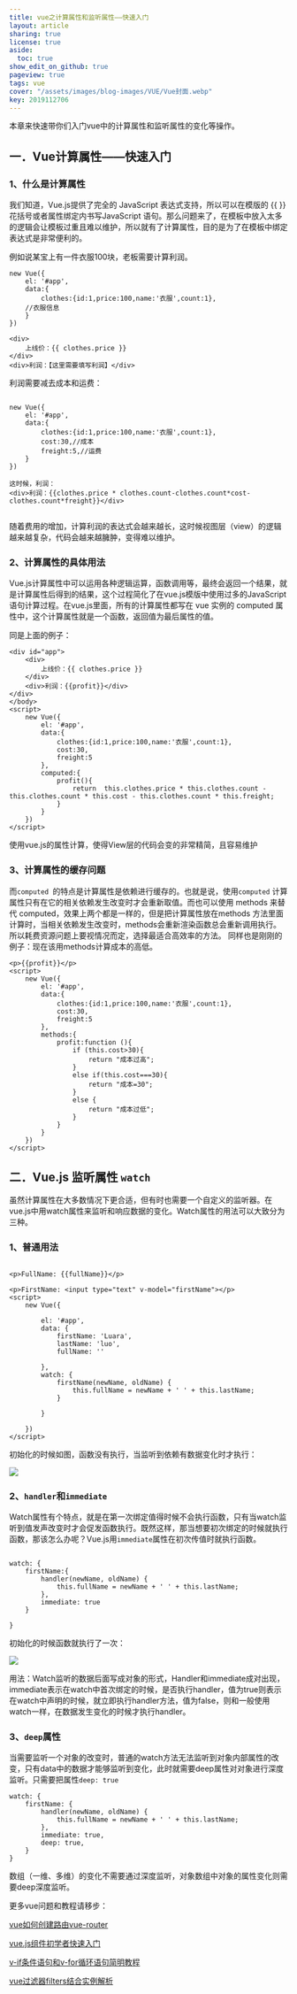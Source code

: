 ```yaml
---
title: vue之计算属性和监听属性——快速入门
layout: article
sharing: true
license: true
aside:
  toc: true
show_edit_on_github: true
pageview: true
tags: vue
cover: "/assets/images/blog-images/VUE/Vue封面.webp"
key: 2019112706
---
```


本章来快速带你们入门vue中的计算属性和监听属性的变化等操作。

## 一．Vue计算属性——快速入门

### 1、什么是计算属性

我们知道，Vue.js提供了完全的 JavaScript 表达式支持，所以可以在模版的 {{ }} 花括号或者属性绑定内书写JavaScript 语句。那么问题来了，在模板中放入太多的逻辑会让模板过重且难以维护，所以就有了计算属性，目的是为了在模板中绑定表达式是非常便利的。

例如说某宝上有一件衣服100块，老板需要计算利润。


```
new Vue({
    el: '#app',
    data:{
        clothes:{id:1,price:100,name:'衣服',count:1},
	//衣服信息
    }
})

<div>
    上线价：{{ clothes.price }}
</div>
<div>利润：【这里需要填写利润】</div>
```

利润需要减去成本和运费：

```

new Vue({
    el: '#app',
    data:{
        clothes:{id:1,price:100,name:'衣服',count:1},
        cost:30,//成本
        freight:5,//运费
    }
})

这时候，利润：
<div>利润：{{clothes.price * clothes.count-clothes.count*cost-clothes.count*freight}}</div>


```

随着费用的增加，计算利润的表达式会越来越长，这时候视图层（view）的逻辑越来越复杂，代码会越来越臃肿，变得难以维护。




### 2、计算属性的具体用法

Vue.js计算属性中可以运用各种逻辑运算，函数调用等，最终会返回一个结果，就是计算属性后得到的结果，这个过程简化了在vue.js模版中使用过多的JavaScript 语句计算过程。在vue.js里面，所有的计算属性都写在 vue 实例的 computed 属性中，这个计算属性就是一个函数，返回值为最后属性的值。

同是上面的例子：


```
<div id="app">
    <div>
        上线价：{{ clothes.price }}
    </div>
    <div>利润：{{profit}}</div>
</div>
</body>
<script>
    new Vue({
        el: '#app',
        data:{
            clothes:{id:1,price:100,name:'衣服',count:1},
            cost:30,
            freight:5
        },
        computed:{
            profit(){
                return  this.clothes.price * this.clothes.count - this.clothes.count * this.cost - this.clothes.count * this.freight;
            }
        }
    })
</script>
```


使用vue.js的属性计算，使得View层的代码会变的非常精简，且容易维护




### 3、计算属性的缓存问题

而`computed `的特点是计算属性是依赖进行缓存的。也就是说，使用`computed` 计算属性只有在它的相关依赖发生改变时才会重新取值。而也可以使用 methods 来替代 computed，效果上两个都是一样的，但是把计算属性放在methods 方法里面计算时，当相关依赖发生改变时，methods会重新渲染函数总会重新调用执行。所以耗费资源问题上要视情况而定，选择最适合高效率的方法。
同样也是刚刚的例子：现在该用methods计算成本的高低。


```
<p>{{profit}}</p>
<script>
    new Vue({
        el: '#app',
        data:{
            clothes:{id:1,price:100,name:'衣服',count:1},
            cost:30,
            freight:5
        },
        methods:{
            profit:function (){
                if (this.cost>30){
                    return "成本过高";
                }
                else if(this.cost===30){
                    return "成本=30";
                }
                else {
                    return "成本过低";
                }
            }
        }
    })
</script>
```




## 二．Vue.js 监听属性 `watch`

虽然计算属性在大多数情况下更合适，但有时也需要一个自定义的监听器。在vue.js中用watch属性来监听和响应数据的变化。Watch属性的用法可以大致分为三种。

### 1、普通用法
```

<p>FullName: {{fullName}}</p>

<p>FirstName: <input type="text" v-model="firstName"></p>
<script>
    new Vue({

        el: '#app',
        data: {
            firstName: 'Luara',
            lastName: 'luo',
            fullName: ''

        },
        watch: {
            firstName(newName, oldName) {
                this.fullName = newName + ' ' + this.lastName;
            }

        }

    })
</script>
```

初始化的时候如图，函数没有执行，当监听到依赖有数据变化时才执行：


![](/assets/images/blog-images/VUE/vue-watch实例-01.webp)


### 2、`handler`和`immediate`

Watch属性有个特点，就是在第一次绑定值得时候不会执行函数，只有当watch监听到值发声改变时才会促发函数执行。既然这样，那当想要初次绑定的时候就执行函数，那该怎么办呢？Vue.js用`immediate`属性在初次传值时就执行函数。
```

watch: {
    firstName:{
        handler(newName, oldName) {
            this.fullName = newName + ' ' + this.lastName;
        },
        immediate: true
    }

}
```

初始化的时候函数就执行了一次：


![](/assets/images/blog-images/VUE/vue-watch实例-02.webp)

用法：Watch监听的数据后面写成对象的形式，Handler和immediate成对出现，immediate表示在watch中首次绑定的时候，是否执行handler，值为true则表示在watch中声明的时候，就立即执行handler方法，值为false，则和一般使用watch一样，在数据发生变化的时候才执行handler。



### 3、`deep`属性

当需要监听一个对象的改变时，普通的watch方法无法监听到对象内部属性的改变，只有data中的数据才能够监听到变化，此时就需要deep属性对对象进行深度监听。只需要把属性`deep: true`

```
watch: {
    firstName: {
        handler(newName, oldName) {
            this.fullName = newName + ' ' + this.lastName;
        },
        immediate: true,
        deep: true,
    }
}
```


数组（一维、多维）的变化不需要通过深度监听，对象数组中对象的属性变化则需要deep深度监听。


更多vue问题和教程请移步：

[vue如何创建路由vue-router](https://muitlog.com/2019/11/27/vuevue-router.html)

[vue.js组件初学者快速入门](https://muitlog.com/2019/11/25/vue.js%E7%BB%84%E4%BB%B6%E5%88%9D%E5%AD%A6%E8%80%85%E5%BF%AB%E9%80%9F%E5%85%A5%E9%97%A8.html)


[v-if条件语句和v-for循环语句简明教程](https://muitlog.com/2019/11/25/v-if%E6%9D%A1%E4%BB%B6%E8%AF%AD%E5%8F%A5%E5%92%8Cv-for%E5%BE%AA%E7%8E%AF%E8%AF%AD%E5%8F%A5%E7%AE%80%E6%98%8E%E6%95%99%E7%A8%8B.html)


[vue过滤器filters结合实例解析](https://muitlog.com/2019/11/18/vue%E8%BF%87%E6%BB%A4%E5%99%A8filters%E7%BB%93%E5%90%88%E5%AE%9E%E4%BE%8B%E8%A7%A3%E6%9E%90.html)